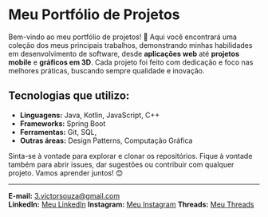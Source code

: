 # Meu Portfólio de Projetos

Bem-vindo ao meu portfólio de projetos! 🚀 Aqui você encontrará uma coleção dos meus principais trabalhos, demonstrando minhas habilidades em desenvolvimento de software, desde **aplicações web** até **projetos mobile** e **gráficos em 3D**. Cada projeto foi feito com dedicação e foco nas melhores práticas, buscando sempre qualidade e inovação.

## Tecnologias que utilizo:
- **Linguagens:** Java, Kotlin, JavaScript, C++
- **Frameworks:** Spring Boot
- **Ferramentas:** Git, SQL,
- **Outras áreas:** Design Patterns, Computação Gráfica

Sinta-se à vontade para explorar e clonar os repositórios. Fique à vontade também para abrir issues, dar sugestões ou contribuir com qualquer projeto. Vamos aprender juntos! 😊

---

**E-mail:** [3.victorsouza@gmail.com](3.victorsouza@gmail.com)  
**LinkedIn:** [Meu LinkedIn](https://www.linkedin.com/in/victor-santos-59a886220/)
**Instagram:** [Meu Instagram](https://www.instagram.com/victor_santos674/) 
**Threads:** [Meu Threads](https://www.threads.net/@victor_santos674) 
